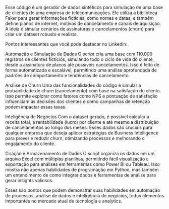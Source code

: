 Esse código é um gerador de dados sintéticos para simulação de uma base de clientes de uma empresa de telecomunicações. Ele utiliza a biblioteca Faker para gerar informações fictícias, como nomes e datas, e também define planos de internet, motivos de cancelamento e canais de aquisição. A ideia é simular cenários de assinaturas e cancelamentos (churn) para criar um dataset robusto e realista.

Pontos interessantes que você pode destacar no LinkedIn:

Automação e Simulação de Dados
O script cria uma base com 110.000 registros de clientes fictícios, simulando todo o ciclo de vida do cliente, desde a assinatura de planos até possíveis cancelamentos. Isso é feito de forma automatizada e escalável, permitindo uma análise aprofundada de padrões de comportamento e tendências de cancelamento.

Análise de Churn
Uma das funcionalidades do código é simular a probabilidade de churn (cancelamento) com base na satisfação do cliente. Isso permite explorar como fatores como NPS e pontuação de satisfação influenciam as decisões dos clientes e como campanhas de retenção podem impactar essas taxas.

Inteligência de Negócios
Com o dataset gerado, é possível calcular a receita total, a rentabilidade (lucro) por cliente e até mesmo a distribuição de cancelamentos ao longo dos meses. Esses dados são cruciais para qualquer empresa que deseja aplicar estratégias de Business Intelligence para prever e reduzir churn, otimizando processos e melhorando o engajamento do cliente.

Criação e Armazenamento de Dados
O script organiza os dados em um arquivo Excel com múltiplas planilhas, permitindo fácil visualização e exportação para análises em ferramentas como Power BI ou Tableau. Isso mostra não apenas habilidades de programação em Python, mas também um entendimento de como integrar dados e ferramentas de análise para gerar insights valiosos.

Esses são pontos que podem demonstrar suas habilidades em automação de processos, análise de dados e inteligência de negócios, todos elementos importantes no mercado atual de tecnologia e analytics.